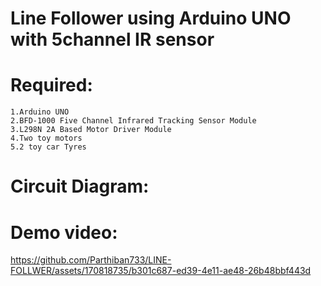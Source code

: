 # Line Follower using Arduino UNO with 5channel IR sensor 

# Required:
    1.Arduino UNO 
    2.BFD-1000 Five Channel Infrared Tracking Sensor Module 
    3.L298N 2A Based Motor Driver Module
    4.Two toy motors
    5.2 toy car Tyres

# Circuit Diagram:


# Demo video:
    
     
https://github.com/Parthiban733/LINE-FOLLWER/assets/170818735/b301c687-ed39-4e11-ae48-26b48bbf443d


